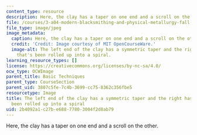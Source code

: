 ```yaml
---
content_type: resource
description: Here, the clay has a taper on one end and a scroll on the other.
file: /courses/3-a04-modern-blacksmithing-and-physical-metallurgy-fall-2008/2b4092a1c27be68877803004f2d8ab79_028.jpg
file_type: image/jpeg
image_metadata:
  caption: Here, the clay has a taper on one end and a scroll on the other.
  credit: 'Credit: Image courtesy of MIT OpenCourseWare.'
  image-alt: The left end of the clay has a symmetric taper and the right has a taper
    that's been rolled up into a spiral.
learning_resource_types: []
license: https://creativecommons.org/licenses/by-nc-sa/4.0/
ocw_type: OCWImage
parent_title: Basic Techniques
parent_type: CourseSection
parent_uid: 3807c5fe-7c4b-3699-cc75-8362c356fbe5
resourcetype: Image
title: The left end of the clay has a symmetric taper and the right has a taper that's
  been rolled up into a spiral
uid: 2b4092a1-c27b-e688-7780-3004f2d8ab79
---
```

Here, the clay has a taper on one end and a scroll on the other.
